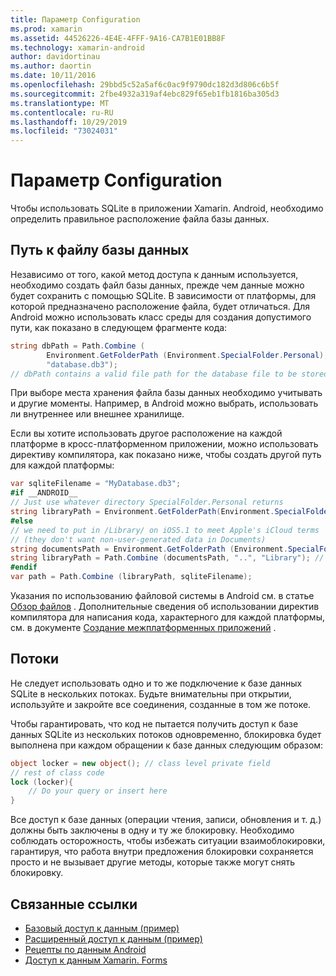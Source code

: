 ```yaml
---
title: Параметр Configuration
ms.prod: xamarin
ms.assetid: 44526226-4E4E-4FFF-9A16-CA7B1E01BB8F
ms.technology: xamarin-android
author: davidortinau
ms.author: daortin
ms.date: 10/11/2016
ms.openlocfilehash: 29bbd5c52a5af6c0ac9f9790dc182d3d806c6b5f
ms.sourcegitcommit: 2fbe4932a319af4ebc829f65eb1fb1816ba305d3
ms.translationtype: MT
ms.contentlocale: ru-RU
ms.lasthandoff: 10/29/2019
ms.locfileid: "73024031"
---
```

# <a name="configuration"></a>Параметр Configuration

Чтобы использовать SQLite в приложении Xamarin. Android, необходимо определить правильное расположение файла базы данных.

## <a name="database-file-path"></a>Путь к файлу базы данных

Независимо от того, какой метод доступа к данным используется, необходимо создать файл базы данных, прежде чем данные можно будет сохранить с помощью SQLite. В зависимости от платформы, для которой предназначено расположение файла, будет отличаться. Для Android можно использовать класс среды для создания допустимого пути, как показано в следующем фрагменте кода:

```csharp
string dbPath = Path.Combine (
        Environment.GetFolderPath (Environment.SpecialFolder.Personal),
        "database.db3");
// dbPath contains a valid file path for the database file to be stored
```

При выборе места хранения файла базы данных необходимо учитывать и другие моменты. Например, в Android можно выбрать, использовать ли внутреннее или внешнее хранилище.

Если вы хотите использовать другое расположение на каждой платформе в кросс-платформенном приложении, можно использовать директиву компилятора, как показано ниже, чтобы создать другой путь для каждой платформы:

```csharp
var sqliteFilename = "MyDatabase.db3";
#if __ANDROID__
// Just use whatever directory SpecialFolder.Personal returns
string libraryPath = Environment.GetFolderPath(Environment.SpecialFolder.Personal); ;
#else
// we need to put in /Library/ on iOS5.1 to meet Apple's iCloud terms
// (they don't want non-user-generated data in Documents)
string documentsPath = Environment.GetFolderPath (Environment.SpecialFolder.Personal); // Documents folder
string libraryPath = Path.Combine (documentsPath, "..", "Library"); // Library folder instead
#endif
var path = Path.Combine (libraryPath, sqliteFilename);
```

Указания по использованию файловой системы в Android см. в статье [Обзор файлов](https://github.com/xamarin/recipes/tree/master/Recipes/android/data/files/browse_files) . Дополнительные сведения об использовании директив компилятора для написания кода, характерного для каждой платформы, см. в документе [Создание межплатформенных приложений](~/cross-platform/app-fundamentals/building-cross-platform-applications/index.md) .

## <a name="threading"></a>Потоки

Не следует использовать одно и то же подключение к базе данных SQLite в нескольких потоках. Будьте внимательны при открытии, используйте и закройте все соединения, созданные в том же потоке.

Чтобы гарантировать, что код не пытается получить доступ к базе данных SQLite из нескольких потоков одновременно, блокировка будет выполнена при каждом обращении к базе данных следующим образом:

```csharp
object locker = new object(); // class level private field
// rest of class code
lock (locker){
    // Do your query or insert here
}
```

Все доступ к базе данных (операции чтения, записи, обновления и т. д.) должны быть заключены в одну и ту же блокировку. Необходимо соблюдать осторожность, чтобы избежать ситуации взаимоблокировки, гарантируя, что работа внутри предложения блокировки сохраняется просто и не вызывает другие методы, которые также могут снять блокировку.

## <a name="related-links"></a>Связанные ссылки

- [Базовый доступ к данным (пример)](https://github.com/xamarin/mobile-samples/tree/master/DataAccess/Basic)
- [Расширенный доступ к данным (пример)](https://github.com/xamarin/mobile-samples/tree/master/DataAccess/Advanced)
- [Рецепты по данным Android](https://github.com/xamarin/recipes/tree/master/Recipes/android/data)
- [Доступ к данным Xamarin. Forms](~/xamarin-forms/data-cloud/data/databases.md)
